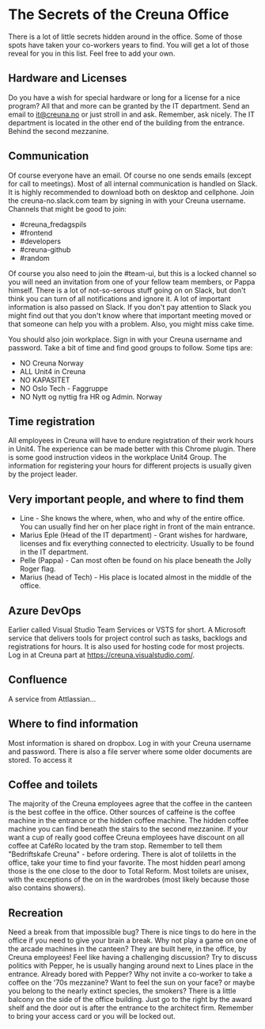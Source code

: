 # The Secrets of the Creuna Office

There is a lot of little secrets hidden around in the office. Some of those spots have taken your co-workers years to find. You will get a lot of those reveal for you in this list.
Feel free to add your own.

## Hardware and Licenses

Do you have a wish for special hardware or long for a license for a nice program? All that and more can be granted by the IT department. Send an email to it@creuna.no or just stroll in and ask. Remember, ask nicely. The IT department is located in the other end of the building from the entrance. Behind the second mezzanine.

## Communication

Of course everyone have an email. Of course no one sends emails (except for call to meetings). Most of all internal communication is handled on Slack. It is highly recommended to download both on desktop and cellphone. Join the creuna-no.slack.com team by signing in with your Creuna username. Channels that might be good to join:

- #creuna_fredagspils
- #frontend
- #developers
- #creuna-github
- #random

Of course you also need to join the #team-ui, but this is a locked channel so you will need an invitation from one of your fellow team members, or Pappa himself. There is a lot of not-so-serous stuff going on on Slack, but don't think you can turn of all notifications and ignore it. A lot of important information is also passed on Slack. If you don't pay attention to Slack you might find out that you don't know where that important meeting moved or that someone can help you with a problem. Also, you might miss cake time.

You should also join workplace. Sign in with your Creuna username and password. Take a bit of time and find good groups to follow. Some tips are:

- NO Creuna Norway
- ALL Unit4 in Creuna
- NO KAPASITET
- NO Oslo Tech - Faggruppe
- NO Nytt og nyttig fra HR og Admin. Norway

## Time registration

All employees in Creuna will have to endure registration of their work hours in Unit4. The experience can be made better with this Chrome plugin. There is some good instruction videos in the workplace Unit4 Group. The information for registering your hours for different projects is usually given by the project leader.

## Very important people, and where to find them

- Line - She knows the where, when, who and why of the entire office. You can usually find her on her place right in front of the main entrance.
- Marius Eple (Head of the IT department) - Grant wishes for hardware, licenses and fix everything connected to electricity. Usually to be found in the IT department.
- Pelle (Pappa) - Can most often be found on his place beneath the Jolly Roger flag.
- Marius (head of Tech) - His place is located almost in the middle of the office.

## Azure DevOps

Earlier called Visual Studio Team Services or VSTS for short. A Microsoft service that delivers tools for project control such as tasks, backlogs and registrations for hours. It is also used for hosting code for most projects. Log in at Creuna part at https://creuna.visualstudio.com/.

## Confluence

A service from Attlassian...

## Where to find information

Most information is shared on dropbox. Log in with your Creuna username and password. There is also a file server where some older documents are stored. To access it

## Coffee and toilets

The majority of the Creuna employees agree that the coffee in the canteen is the best coffee in the office.
Other sources of caffeine is the coffee machine in the entrance or the hidden coffee machine. The hidden coffee machine you can find beneath the stairs to the second mezzanine.
If your want a cup of really good coffee Creuna employees have discount on all coffee at CaféRo located by the tram stop. Remember to tell them "Bedriftskafe Creuna" - before ordering.
There is alot of toliletts in the office, take your time to find your favorite. The most hidden pearl among those is the one close to the door to Total Reform. Most toilets are unisex, with the exceptions of the on in the wardrobes (most likely because those also contains showers).

## Recreation

Need a break from that impossible bug? There is nice tings to do here in the office if you need to give your brain a break. Why not play a game on one of the arcade machines in the canteen? They are built here, in the office, by Creuna employees!
Feel like having a challenging discussion? Try to discuss politics with Pepper, he is usually hanging around next to Lines place in the entrance. Already bored with Pepper? Why not invite a co-worker to take a coffee on the '70s mezzanine?
Want to feel the sun on your face? or maybe you belong to the nearly extinct species, the smokers? There is a little balcony on the side of the office building. Just go to the right by the award shelf and the door out is after the entrance to the architect firm. Remember to bring your access card or you will be locked out.




